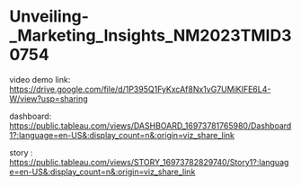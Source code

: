 # Unveiling-_Marketing_Insights_NM2023TMID30754

video demo link: https://drive.google.com/file/d/1P395Q1FyKxcAf8Nx1vG7UMiKIFE6L4-W/view?usp=sharing

dashboard: https://public.tableau.com/views/DASHBOARD_16973781765980/Dashboard1?:language=en-US&:display_count=n&:origin=viz_share_link

story : https://public.tableau.com/views/STORY_16973782829740/Story1?:language=en-US&:display_count=n&:origin=viz_share_link
